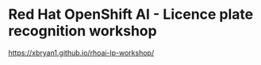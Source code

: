 # Red Hat OpenShift AI - Licence plate recognition workshop

https://xbryan1.github.io/rhoai-lp-workshop/
